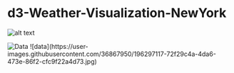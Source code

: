# d3-Weather-Visualization-NewYork

![alt text](https://github.com/zolachu/d3-Weather-Visualization-NewYork/tree/master/resources/images/data.jpg?raw=true)

<img src="https://github.com/zolachu/d3-Weather-Visualization-NewYork/tree/master/resources/images/data.jpg" alt="Data" title="Optional title">
![data](https://user-images.githubusercontent.com/36867950/196297117-72f29c4a-4da6-473e-86f2-cfc9f22a4d73.jpg)
